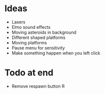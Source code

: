 # Ideas

* Lasers
* Elmo sound effects
* Moving asteroids in background
* Different shaped platforms
* Moving platforms
* Pause menu for sensitivity
* Make something happen when you left click

# Todo at end

* Remove respawn button R